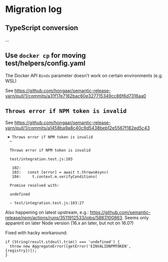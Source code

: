 # Migration log

## TypeScript conversion

...

## Use `docker cp` for moving test/helpers/config.yaml

The Docker API `Binds` parameter doesn't work on certain environments (e.g. WSL)

See
https://github.com/hongaar/semantic-release-yarn/pull/1/commits/a31f17e7162bac60e327715349cc86f6d7316aa0

## `Throws error if NPM token is invalid`

See
https://github.com/hongaar/semantic-release-yarn/pull/1/commits/a1458ba9a8c40c9d5438beb12e5567f182ed5c43

```
 ✖ Throws error if NPM token is invalid
  ─

  Throws error if NPM token is invalid

  test/integration.test.js:103

   102:
   103:   const [error] = await t.throwsAsync(
   104:     t.context.m.verifyConditions(

  Promise resolved with:

  undefined

  › test/integration.test.js:103:27
```

Also happening on latest upstream, e.g.:
https://github.com/semantic-release/npm/actions/runs/3511912533/jobs/5883100863.
Seems only apparent on later Node version (16.x an later, but not on 16.0?)

Fixed with hacky workaround:

```
if (String(result.stdout).trim() === 'undefined') {
  throw new AggregateError([getError('EINVALIDNPMTOKEN', {registry})]);
}
```
